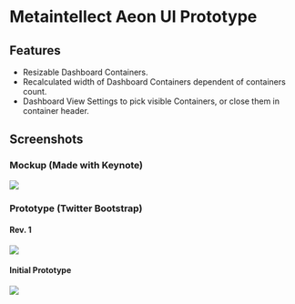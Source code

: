 # Metaintellect Aeon UI Prototype

## Features

* Resizable Dashboard Containers.
* Recalculated width of Dashboard Containers dependent of containers count.
* Dashboard View Settings to pick visible Containers, or close them in container header.

## Screenshots

### Mockup (Made with Keynote)
![](https://raw.github.com/xajler/aeon-ui-prototype/master/screenshots/aeon-dashboard-mockup.png)

### Prototype (Twitter Bootstrap)

#### Rev. 1
![](https://raw.github.com/xajler/aeon-ui-prototype/master/screenshots/aeon-dashboard-prototype-rev1.png)

#### Initial Prototype
![](https://raw.github.com/xajler/aeon-ui-prototype/master/screenshots/aeon-dashboard-prototype.png)
